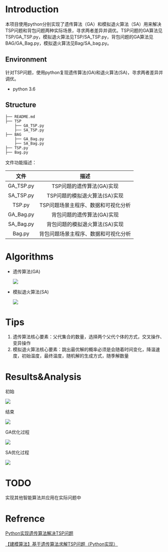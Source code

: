 # Introduction

本项目使用python分别实现了遗传算法（GA）和模拟退火算法（SA）用来解决TSP问题和背包问题两种实际场景，寻求两者差异并调优。TSP问题的GA算法见TSP/GA_TSP.py，模拟退火算法见TSP/SA_TSP.py，背包问题的GA算法见BAG/GA_Bag.py，模拟退火算法见Bag/SA_bag.py。

## Environment

针对TSP问题，使用python复现遗传算法(GA)和退火算法(SA)，寻求两者差异并调优。

- python 3.6

## Structure

```
├── README.md 
├── TSP
	├── GA_TSP.py
	├── SA_TSP.py
├── BAG
	├── GA_Bag.py
	├── SA_Bag.py
├── TSP.py
├── Bag.py

```

文件功能描述：

|   文件    |                 描述                 |
| :-------: | :----------------------------------: |
| GA_TSP.py |      TSP问题的遗传算法(GA)实现       |
| SA_TSP.py |    TSP问题的模拟退火算法(SA)实现     |
|  TSP.py   | TSP问题场景主程序、数据和可视化分析  |
| GA_Bag.py |      背包问题的遗传算法(GA)实现      |
| SA_Bag.py |    背包问题的模拟退火算法(SA)实现    |
|  Bag.py   | 背包问题场景主程序、数据和可视化分析 |



# Algorithms

- 遗传算法(GA)

  ![](./image/遗传算法.png)

- 模拟退火算法(SA)

  ![](./image/模拟退火算法.png)

# Tips

1. 遗传算法核心要素：父代集合的数量，选择两个父代个体的方式，交叉操作、变异操作
2. 模拟退火算法核心要素：跳出最优解的概率必须是会随着时间变化，降温速度，初始温度，最终温度，随机解的生成方式，随季解数量

# Results&Analysis

初始

![](./image/图片1.png)

结束

![](./image/图片2.png)

GA优化过程

![](./image/图片3.png)

SA优化过程

![](./image/图片4.png)

# TODO

实现其他智能算法并应用在实际问题中

# Refrence

[Python实现遗传算法解决TSP问题](https://blog.csdn.net/weixin_43385826/article/details/118277411)

[【建模算法】基于遗传算法求解TSP问题（Python实现）](https://blog.csdn.net/baidu/article/details/124432689)


